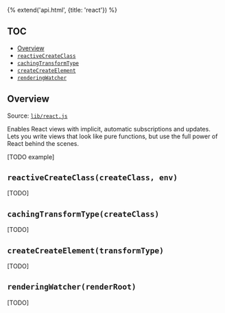 {% extend('api.html', {title: 'react'}) %}

## TOC

* [Overview]({{url(path)}}/#overview)
* [`reactiveCreateClass`]({{url(path)}}/#-reactivecreateclass-createclass-env-)
* [`cachingTransformType`]({{url(path)}}/#-cachingtransformtype-createclass-)
* [`createCreateElement`]({{url(path)}}/#-createcreateelement-transformtype-)
* [`renderingWatcher`]({{url(path)}}/#-renderingwatcher-renderroot-)

## Overview

Source:
<a href="https://github.com/Mitranim/prax/blob/master/lib/react.js" target="_blank">
`lib/react.js` <span class="fa fa-github"></span>
</a>

Enables React views with implicit, automatic subscriptions and updates. Lets you
write views that look like pure functions, but use the full power of React
behind the scenes.

[TODO example]

## `reactiveCreateClass(createClass, env)`

[TODO]

## `cachingTransformType(createClass)`

[TODO]

## `createCreateElement(transformType)`

[TODO]

## `renderingWatcher(renderRoot)`

[TODO]
